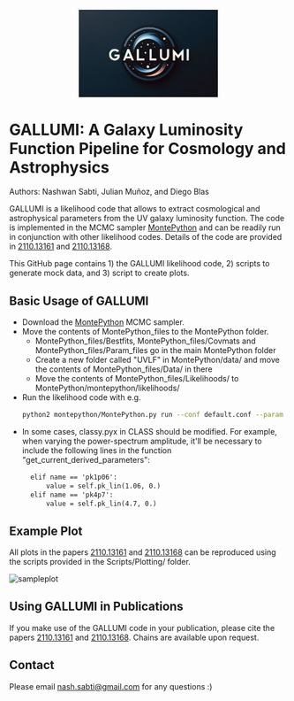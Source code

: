 <p align="center">
  <img src="GALLUMI_logo.png" alt="GALLUMI Logo" width="50%" />
</p>

# GALLUMI: A Galaxy Luminosity Function Pipeline for Cosmology and Astrophysics

Authors: Nashwan Sabti, Julian Muñoz, and Diego Blas

GALLUMI is a likelihood code that allows to extract cosmological and astrophysical parameters from the UV galaxy luminosity function. The code is implemented in the MCMC sampler [MontePython] and can be readily run in conjunction with other likelihood codes. Details of the code are provided in [2110.13161] and [2110.13168].

This GitHub page contains 1) the GALLUMI likelihood code, 2) scripts to generate mock data, and 3) script to create plots.

## Basic Usage of GALLUMI

- Download the [MontePython] MCMC sampler. 
- Move the contents of MontePython_files to the MontePython folder. 
    - MontePython_files/Bestfits, MontePython_files/Covmats and MontePython_files/Param_files go in the main MontePython folder
    - Create a new folder called "UVLF" in MontePython/data/ and move the contents of MontePython_files/Data/ in there
    - Move the contents of MontePython_files/Likelihoods/ to MontePython/montepython/likelihoods/
- Run the likelihood code with e.g. 
    ```sh 
    python2 montepython/MontePython.py run --conf default.conf --param Param_files/UVLF_HST_ST_model1.param --bestfit Bestfits/UVLF_HST_ST_model1.bestfit --covmat Covmats/UVLF_HST_ST_model1.covmat -f 0.5 --output UVLF_HST_ST_model1
    ```
- In some cases, classy.pyx in CLASS should be modified. For example, when varying the power-spectrum amplitude, it'll be necessary to include the following lines in the function "get_current_derived_parameters":
  ```
    elif name == 'pk1p06':
        value = self.pk_lin(1.06, 0.)
    elif name == 'pk4p7':
        value = self.pk_lin(4.7, 0.)
  ```
## Example Plot
All plots in the papers [2110.13161] and [2110.13168] can be reproduced using the scripts provided in the Scripts/Plotting/ folder.

![sampleplot](sampleplot.png)

## Using GALLUMI in Publications
If you make use of the GALLUMI code in your publication, please cite the papers [2110.13161] and [2110.13168].
Chains are available upon request. 

## Contact
Please email nash.sabti@gmail.com for any questions :)


[MontePython]: <https://github.com/brinckmann/montepython_public>
[2110.13161]: https://arxiv.org/abs/2110.13161
[2110.13168]: https://arxiv.org/abs/2110.13168
